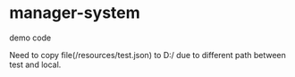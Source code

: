 # manager-system
demo code

Need to copy file(/resources/test.json) to D:/ due to different path between test and local.
